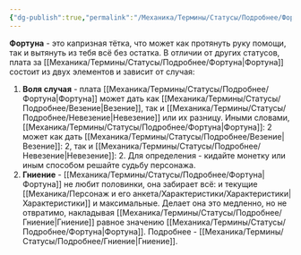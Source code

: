 ```yaml
---
{"dg-publish":true,"permalink":"/Механика/Термины/Статусы/Подробнее/Фортуна/","noteIcon":"","created":"2025-10-12T10:43:18.198+03:00","updated":"2025-09-24T18:41:19.998+03:00"}
---
```





**Фортуна** - это капризная тётка, что может как протянуть руку помощи, так и вытянуть из тебя всё без остатка. В отличии от других статусов, плата за [[Механика/Термины/Статусы/Подробнее/Фортуна\|Фортуна]] состоит из двух элементов и зависит от случая:

1. **Воля случая** - плата [[Механика/Термины/Статусы/Подробнее/Фортуна\|Фортуна]] может дать как [[Механика/Термины/Статусы/Подробнее/Везение\|Везение]], так и [[Механика/Термины/Статусы/Подробнее/Невезение\|Невезение]] или их разницу. Иными словами, [[Механика/Термины/Статусы/Подробнее/Фортуна\|Фортуна]]: 2 может как дать [[Механика/Термины/Статусы/Подробнее/Везение\|Везение]]: 2, так и [[Механика/Термины/Статусы/Подробнее/Невезение\|Невезение]]: 2. Для определения - кидайте монетку или иным способом решайте судьбу персонажа.
2. **Гниение** - [[Механика/Термины/Статусы/Подробнее/Фортуна\|Фортуна]] не любит половинки, она забирает всё: и текущие [[Механика/Персонаж и его анкета/Характеристики/Характеристики\|Характеристики]] и максимальные. Делает она это медленно, но не отвратимо, накладывая [[Механика/Термины/Статусы/Подробнее/Гниение\|Гниение]] равное значению [[Механика/Термины/Статусы/Подробнее/Фортуна\|Фортуна]]. Подробнее - [[Механика/Термины/Статусы/Подробнее/Гниение\|Гниение]]. 